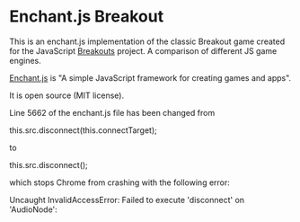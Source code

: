 Enchant.js Breakout
==============

This is an enchant.js implementation of the classic Breakout game created for the JavaScript [Breakouts](http://www.jsbreakouts.org/) project. A comparison of different JS game engines.

[Enchant.js](http://enchantjs.com/) is "A simple JavaScript framework for creating games and apps".

It is open source (MIT license).

Line 5662 of the enchant.js file has been changed from 

this.src.disconnect(this.connectTarget);

to

this.src.disconnect();

which stops Chrome from crashing with the following error:

Uncaught InvalidAccessError: Failed to execute 'disconnect' on 'AudioNode':


